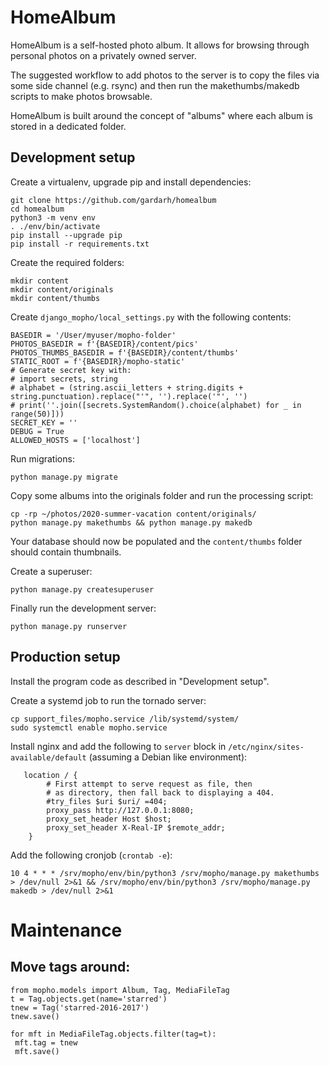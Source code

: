 HomeAlbum
=========

HomeAlbum is a self-hosted photo album. It allows for browsing
through personal photos on a privately owned server.

The suggested workflow to add photos to the server is to copy the
files via some side channel (e.g. rsync) and then run the
makethumbs/makedb scripts to make photos browsable.

HomeAlbum is built around the concept of "albums" where each
album is stored in a dedicated folder.


Development setup
-----------------
Create a virtualenv, upgrade pip and install dependencies:
```
git clone https://github.com/gardarh/homealbum
cd homealbum
python3 -m venv env
. ./env/bin/activate
pip install --upgrade pip
pip install -r requirements.txt
```

Create the required folders:

```
mkdir content
mkdir content/originals
mkdir content/thumbs
```

Create `django_mopho/local_settings.py` with the following contents:

```
BASEDIR = '/User/myuser/mopho-folder'
PHOTOS_BASEDIR = f'{BASEDIR}/content/pics'
PHOTOS_THUMBS_BASEDIR = f'{BASEDIR}/content/thumbs'
STATIC_ROOT = f'{BASEDIR}/mopho-static'
# Generate secret key with:
# import secrets, string
# alphabet = (string.ascii_letters + string.digits + string.punctuation).replace("'", '').replace('"', '')
# print(''.join([secrets.SystemRandom().choice(alphabet) for _ in range(50)]))
SECRET_KEY = ''
DEBUG = True
ALLOWED_HOSTS = ['localhost']
```

Run migrations:

```
python manage.py migrate
```

Copy some albums into the originals folder and run the processing
script:

```
cp -rp ~/photos/2020-summer-vacation content/originals/
python manage.py makethumbs && python manage.py makedb
```

Your database should now be populated and the `content/thumbs`
folder should contain thumbnails.

Create a superuser:

```
python manage.py createsuperuser
```

Finally run the development server:

```
python manage.py runserver
```

Production setup
----------------

Install the program code as described in "Development setup".

Create a systemd job to run the tornado server:

```
cp support_files/mopho.service /lib/systemd/system/
sudo systemctl enable mopho.service
```

Install nginx and add the following to `server` block in
`/etc/nginx/sites-available/default` (assuming a Debian
like environment):

```
   location / {
        # First attempt to serve request as file, then
        # as directory, then fall back to displaying a 404.
        #try_files $uri $uri/ =404;
        proxy_pass http://127.0.0.1:8080;
        proxy_set_header Host $host;
        proxy_set_header X-Real-IP $remote_addr;
    }

```

Add the following cronjob (`crontab -e`):

```
10 4 * * * /srv/mopho/env/bin/python3 /srv/mopho/manage.py makethumbs > /dev/null 2>&1 && /srv/mopho/env/bin/python3 /srv/mopho/manage.py makedb > /dev/null 2>&1
```

Maintenance
=========

Move tags around:
---------
```
from mopho.models import Album, Tag, MediaFileTag
t = Tag.objects.get(name='starred')
tnew = Tag('starred-2016-2017')
tnew.save()

for mft in MediaFileTag.objects.filter(tag=t):
 mft.tag = tnew
 mft.save()
```
